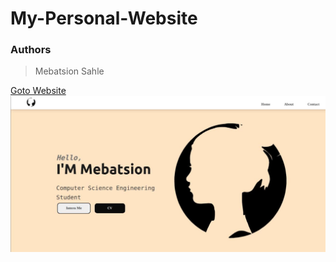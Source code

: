 # My-Personal-Website

### Authors
> Mebatsion Sahle 

[Goto Website](https://mebsahle.github.io/)
![Screenshot](https://github.com/mebsahle/mebsahle.github.io/blob/main/images/website_screenshot.jpg)
